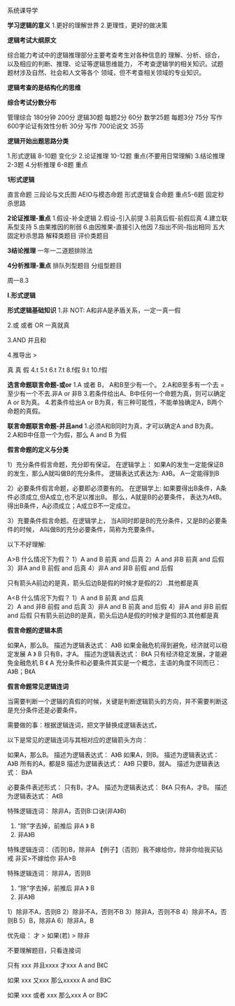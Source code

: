 

系统课导学

**学习逻辑的意义**
1.更好的理解世界
2.更理性，更好的做决策



**逻辑考试大纲原文**

综合能力考试中的逻辑推理部分主要考查考生对各种信息的
理解、分析、综合，以及相应的判断、推理、论证等逻辑思维能力，
不考查逻辑学的相关知识。试题题材涉及自然、社会和人文等各个
领域，但不考查相关领域的专业知识。



**逻辑考查的是结构化的思维**


**综合考试分数分布**

管理综合 180分钟 200分
逻辑30题 每题2分 60分
数学25题 每题3分 75分
写作 600字论证有效性分析 30分
写作 700论说文         35芬


**逻辑开始出题思路分类**

1.形式逻辑 8-10题  变化少
2.论证推理 10-12题  重点(不要用日常理解)
3.结论推理 2-3题
4.分析推理 6-8题   重点



**1形式逻辑** 

直言命题
三段论与文氏图
AEIO与模态命题
形式逻辑复合命题  重点5-6题
固定秒杀思路


**2论证推理-重点**
1.假设-补全逻辑
2.假设-引入前提
3.前真后假-前假后真
4.建立联系型支持
5.由果推因的削弱
6.由因推果-直接引入他因
7.指出不同-指出相同
五大固定秒杀思路
解释类题目
评价类题目


**3结论推理**
一年一二道题排除法


**4分析推理-重点**
排队列型题目
分组型题目




周一8.3 


**I.形式逻辑**

**形式逻辑基础知识**
1.非 NOT:
A和非A是矛盾关系，一定一真一假

2.或 或者 OR 
一真就真

3.AND 并且和


4.推导出  >




真 
真
假
4.t
5.t
6.t
7.t
8.f假
9.t
10.f假

**选言命题联言命题-或or**
1.A 或者 B， A和B至少有一个。
2.A和B至多有一个去 = 至少有一个不去.非A or 非B
3.若条件给出A、B中任何一个命题为真，则可以确定A or B为真。
4.若条件给出A or B为真，有三种可能性，不能单独确定A，B两个命题的真假。



**联言命题联言命题-并且and**
1.必须A和B同时为真，才可以确定A and B为真。
2.A和B中任意一个为假，那么 A and B 为假


**假言命题的定义与分类**

1）充分条件假言命题，充分即有保证。
在逻辑学上：
如果A的发生一定能保证B的发生，那么A就叫做B的充分条件。
逻辑表达式表达为: A》B。
A一定能得到B


2）必要条件假言命题，必要即必须要有的。
在逻辑学上:
如果要得出B条件，A条件必须成立,但A成立,也不足以推出B。
那么，A就是B的必要条件，
表达为A《B。
得出B条件，A必须成立；A成立B不一定成立。


3）充要条件假言命题。在逻辑学上，
当A同时即是B的充分条件，又是B的必要条件的时候，
A叫做B的充分必要条件，简称为充要条件。



以下不好理解:

A>B 什么情况下为假？
1）A  and B  前真 and 后真 
2）A  and 非B 前真 and 后假
3）非A  and B  前假 and 后真 
4）非A  and 非B 前假 and 后假

只有箭头A前边的是真，箭头后边B是假的时候才是假的2）.其他都是真


A<B 什么情况下为假？ 
1）A  and B  前真 and 后真   
2）A  and 非B 前假 and 后真
3）非A  and B  前真 and 后假 
4）非A  and 非B 前假 and 后假
只有箭头前边B的是真，箭头后边A是假的时候才是假的3.其他都是真




**假言命题的逻辑本质**

如果A，那么B。 描述为逻辑表达式： A》B   如果金融危机得到避免，经济就可以稳定发展 A 》 B
只有B，才A。 描述为逻辑表达式： B《A    只有经济稳定发展，才能避免金融危机 B 《 A
充分条件和必要条件其实是一个概念，主语的角度不同而已：
A》B；B《A





**假言命题常见逻辑连词**

当需要判断一个逻辑的真假的时候，关键是判断逻辑箭头的方向，并不需要判断这是充分条件还是必要条件。

需要做的事：根据逻辑连词，把文字替换成逻辑表达式，

以下是常见的逻辑连词与其相对应的逻辑箭头方向：

如果A，那么B。 描述为逻辑表达式： A》B
如果A，则B。 描述为逻辑表达式： A》B
所有的A，都是B 描述为逻辑表达式： A》B
只要B，就A。 描述为逻辑表达式： B》A



必要条件表述形式：
只有B，才A。 描述为逻辑表达式： B《A
只有A，才B。 描述为逻辑表达式： A《B


特殊逻辑连词： 除非A，否则B:口诀(非A》B)
1. “除”字去掉，前推后 非A 》 B
2. 非A》B

特殊逻辑连词： (否则)B，除非A
【例子】（否则）我不嫁给你，除非你给我买钻戒
非买>不嫁给你 
非A>B  

特殊逻辑连词： 除非A，否则B
1. “除”字去掉，前推后 非A 》 B
2. 非A》B

1）除非不A，否则B
2）除非不A，否则不B
3）除非A，否则不B
4）除非不A，否则B
5）B，除非A
6）除非A，B
 
 
优先级： 才 >  如果(若) > 除非
 


不要理解题目，只看连接词


只有 xxx 并且xxxx  才xxx
A and B《C

如果  xxx  又xxx  那么xxxxx
A and B》C


如果 xxx 或者 xxx 那么xxx
A or B》C












